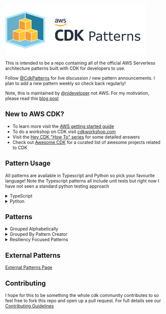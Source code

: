 <img src="img/cdkpatterns_logo.png" width="450" />

This is intended to be a repo containing all of the official AWS Serverless architecture patterns built with CDK for developers to use.

Follow [@CdkPatterns](https://twitter.com/cdkpatterns) for live discussion / new pattern announcements. I plan to add a new pattern weekly so check back regularly!

Note, this is maintained by [@nideveloper](https://twitter.com/nideveloper) not AWS. For my motivation, please read this [blog post](https://www.mattcoulter.com/blog/post/2)

## New to AWS CDK?

* To learn more visit the [AWS getting started guide](https://docs.aws.amazon.com/cdk/latest/guide/getting_started.html)
* To do a workshop on CDK visit [cdkworkshop.com](https://cdkworkshop.com)
* Visit the [Hey CDK &quot;How To&quot; series](https://garbe.io/blog/2019/09/11/hey-cdk-how-to-migrate/) for some detailed answers
* Check out [Awesome CDK](https://github.com/eladb/awesome-cdk) for a curated list of awesome projects related to CDK

## Pattern Usage
All patterns are available in Typescript and Python so pick your favourite language! Note the Typescript patterns all include unit tests but right now I have not seen a standard python testing approach

<details>
  <summary>TypeScript</summary>
  <br />
  All Patterns (unless otherwise stated in their readme) should support the same commands so you can just run:
  <br /><br />
  
  * `git clone https://github.com/cdk-patterns/serverless.git`
  * `cd {pattern-name}/typescript`
  * `npm i` - install the dependencies
  * `npm run build` - build the project
  * `npm run test` - run the unit tests
  * `npm run deploy` - deploy the pattern into your AWS account&#42;
  <br />
  
  &#42; Note this requires you to be using cloud9 or have ran aws configure to setup your local credentials
</details>
<details>
  <summary>Python</summary>
  <br />
  The CDK CLI is still installed via npm so make sure you have the latest version of node installed or the npx commands will fail. Then you can just run:
  <br /><br />
  
  * `git clone https://github.com/cdk-patterns/serverless.git`
  * `cd {pattern-name}/python`
  * `python -m venv .env` - Create a virtual env
  * `source .env/bin/activate` - Activate the virtual env
  * `pip install -r requirements.txt` - Install the dependencies
  * `npx cdk synth` - generate a cft from the stack to validate your setup
  * `npx cdk deploy` - deploy the pattern into your AWS account&#42;
  <br />
  
  &#42; Note this requires you to be using cloud9 or have ran aws configure to setup your local credentials
</details>

## Patterns
<details>
  <summary>
    Grouped Alphabetically
  </summary>

  #### Single Page Application S3 Website Deploy
  These are built using https://www.npmjs.com/package/cdk-spa-deploy and allow you to deploy a website in as little as 5 lines of CDK code.

  * [S3 Angular Deploy ](/s3-angular-website/README.md)
  * [S3 React Deploy ](/s3-react-website/README.md)

  ![Architecture](https://raw.githubusercontent.com/cdk-patterns/serverless/master/s3-angular-website/img/architecture.PNG)

  <br /><hr /><br />

  #### [The Big Fan](/the-big-fan/README.md)  
  You can integrate API Gateway directly with SNS and then add some resiliency by integrating your event consumers via sqs and message filtering.

  ![Architecture](the-big-fan/img/the-big-fan-arch.png)

  <br /><hr /><br />

  #### [The Dynamo Streamer](/the-dynamo-streamer/README.md)
  This was taken from this [Tweet](https://twitter.com/edjgeek/status/1220227872511496192?s=20)<br />
  
  You can integrate API Gateway directly with DynamoDB and that way your systems can be more resilient! &quot;Code is a liability&quot; so less lambda functions, less liability

  ![Architecture](https://raw.githubusercontent.com/cdk-patterns/serverless/master/the-dynamo-streamer/img/arch.jpg)

  <br /><hr /><br />

  #### [The EventBridge ATM](/the-eventbridge-atm/README.md)
  This was taken from this [Blogpost](https://aws.amazon.com/blogs/compute/integrating-amazon-eventbridge-into-your-serverless-applications/)<br />

  You can easily create routing rules in EventBridge to send the same event to multiple sources based on conditions. This example shows you how<br /><br />

  ![Architecture](the-eventbridge-atm/img/amazon-eventbridge-custom-application-2.png)

  <br /><hr /><br />

  #### [The EventBridge Circuit Breaker](/the-eventbridge-circuit-breaker/README.md)
  Integrate with unreliable external services? Build a circuit breaker and handle the risk <br />
  ![Architecture](the-eventbridge-circuit-breaker/img/arch2.PNG)

  <br /><hr /><br />

  #### [The Scalable Webhook](/the-scalable-webhook/README.md)
  Need to integrate a non serverless resource like RDS with a serverless one like Lambda? This is your pattern <br /><br />
  ![Architecture](https://raw.githubusercontent.com/cdk-patterns/serverless/master/the-scalable-webhook/img/architecture.png)

  <br /><hr /><br />

  #### [The Simple Webservice](/the-simple-webservice/README.md)
  The most basic pattern on cdkpatterns, the start of most peoples serverless journey <br /><br />
  ![Architecture](https://raw.githubusercontent.com/cdk-patterns/serverless/master/the-simple-webservice/img/architecture.png)

  <br /><hr /><br />

  #### [The State Machine](/the-state-machine/README.md)
  Have complex orchestration logic in your application? Build a state machine <br />
  ![Architecture](the-state-machine/img/the-state-machine-arch-overview.png)

  <br /><hr /><br />

</details>
<details>
  <summary>
    Grouped By Pattern Creator
  </summary>
  <br />
  
  * [Eric Johnson](#eric-johnson)
  * [Heitor Lessa](#heitor-lessa)
  * [James Beswick](#james-beswick)
  * [Jeremy Daly](#jeremy-daly)
  * [Matt Coulter](#matt-coulter)

  ### Eric Johnson
  <img src="img/dev_profiles/eric_johnson.png" width="120" alt="Eric Johnson profile pic" /><br />

  Christian, husband, dad of 5, musician, Senior Developer Advocate - Serverless for @AWScloud. Opinions are my own. #Serverless #ServerlessForEveryone<br />

  Twitter - [@edjgeek](https://twitter.com/edjgeek)<br />
  Youtube - [bit.ly/edjgeek](https://bit.ly/edjgeek)<br />

  #### [The Dynamo Streamer](/the-dynamo-streamer/README.md)
  This was taken from this [Tweet](https://twitter.com/edjgeek/status/1220227872511496192?s=20)<br />
  
  You can integrate API Gateway directly with DynamoDB and that way your systems can be more resilient! &quot;Code is a liability&quot; so less lambda functions, less liability

  ![Architecture](https://raw.githubusercontent.com/cdk-patterns/serverless/master/the-dynamo-streamer/img/arch.jpg)

  <br /><hr /><br />

  ### Heitor Lessa
  <img src="img/dev_profiles/heitor_lessa.png" width="120" alt="Heitor Lessa profile pic" /><br />

  Principal Serverless Lead, Well-Architected @ AWS<br />

  Twitter - [@heitor_lessa](https://twitter.com/heitor_lessa)<br />

  #### [The Big Fan](/the-big-fan/README.md)  
  You can integrate API Gateway directly with SNS and then add some resiliency by integrating your event consumers via sqs and message filtering.

  ![Architecture](the-big-fan/img/the-big-fan-arch.png)

  <br /><hr /><br />

  ### James Beswick
  <img src="img/dev_profiles/james_beswick.png" width="120" alt="James Beswick profile pic" /><br />

  ☁️🥑 Dev Advocate @AWScloud Serverless<br />

  Twitter - [@jbesw](https://twitter.com/jbesw) <br />
  Blog - [medium.com/@jbesw](https://medium.com/@jbesw)<br />

  #### [The EventBridge ATM](/the-eventbridge-atm/README.md)
  This was taken from this [Blogpost](https://aws.amazon.com/blogs/compute/integrating-amazon-eventbridge-into-your-serverless-applications/)<br />

  You can easily create routing rules in EventBridge to send the same event to multiple sources based on conditions. This example shows you how<br /><br />

  ![Architecture](the-eventbridge-atm/img/amazon-eventbridge-custom-application-2.png)

  <br /><hr /><br />

  ### Jeremy Daly
  <img src="img/dev_profiles/jeremy_daly.png" width="120" alt="jeremy daly profile pic" /><br />

  AWS Serverless Hero/🥑 & host of @ServerlessChats. I build web & open source stuff, blog, speak, and publish http://OffByNone.io every week. CTO @AlertMeNews.<br />

  Twitter - [@jeremy_daly](https://twitter.com/jeremy_daly) <br />
  Blog - [jeremydaly.com](https://www.jeremydaly.com/) <br />

  These patterns are from https://www.jeremydaly.com/serverless-microservice-patterns-for-aws/

  #### [The Simple Webservice](/the-simple-webservice/README.md)
  The most basic pattern on cdkpatterns, the start of most peoples serverless journey <br /><br />
  ![Architecture](https://raw.githubusercontent.com/cdk-patterns/serverless/master/the-simple-webservice/img/architecture.png)

  #### [The Scalable Webhook](/the-scalable-webhook/README.md)
  Need to integrate a non serverless resource like RDS with a serverless one like Lambda? This is your pattern <br /><br />
  ![Architecture](https://raw.githubusercontent.com/cdk-patterns/serverless/master/the-scalable-webhook/img/architecture.png)

  #### [The State Machine](/the-state-machine/README.md)
  Have complex orchestration logic in your application? Build a state machine <br />
  ![Architecture](the-state-machine/img/the-state-machine-arch-overview.png)

  #### [The EventBridge Circuit Breaker](/the-eventbridge-circuit-breaker/README.md)
  Integrate with unreliable external services? Build a circuit breaker and handle the risk <br />
  ![Architecture](the-eventbridge-circuit-breaker/img/arch2.PNG)

  <br /><hr /><br />

  ### Matt Coulter
  <img src="img/dev_profiles/nideveloper.png" width="120" alt="nideveloper profile pic" /><br />

  Software Architect, working for @Liberty_IT in Belfast. Passionate about #Serverless, #AWS, @cdkpatterns, #TCO, CI/CD and #TrunkBasedDev.<br />

  Twitter - [@nideveloper](https://twitter.com/nideveloper) <br />
  Blog - [mattcoulter.com](https://www.mattcoulter.com) <br />

  #### Single Page Application S3 Website Deploy
  These are built using https://www.npmjs.com/package/cdk-spa-deploy and allow you to deploy a website in as little as 5 lines of CDK code.

  * [S3 Angular Deploy ](/s3-angular-website/README.md)
  * [S3 React Deploy ](/s3-react-website/README.md)

  ![Architecture](https://raw.githubusercontent.com/cdk-patterns/serverless/master/s3-angular-website/img/architecture.PNG)

  <br /><hr /><br />

</details>
<details>
  <summary>
    Resiliency Focused Patterns
  </summary>

  #### [The Big Fan](/the-big-fan/README.md)  
  You can integrate API Gateway directly with SNS and then add some resiliency by integrating your event consumers via sqs and message filtering.

  ![Architecture](the-big-fan/img/the-big-fan-arch.png)

  <br /><hr /><br />

  #### [The Dynamo Streamer](/the-dynamo-streamer/README.md)
  This was taken from this [Tweet](https://twitter.com/edjgeek/status/1220227872511496192?s=20)<br />
  
  You can integrate API Gateway directly with DynamoDB and that way your systems can be more resilient! &quot;Code is a liability&quot; so less lambda functions, less liability

  ![Architecture](https://raw.githubusercontent.com/cdk-patterns/serverless/master/the-dynamo-streamer/img/arch.jpg)

  <br /><hr /><br />

  #### [The EventBridge Circuit Breaker](/the-eventbridge-circuit-breaker/README.md)
  Integrate with unreliable external services? Build a circuit breaker and handle the risk <br />
  ![Architecture](the-eventbridge-circuit-breaker/img/arch2.PNG)

  <br /><hr /><br />

  #### [The Scalable Webhook](/the-scalable-webhook/README.md)
  Need to integrate a non serverless resource like RDS with a serverless one like Lambda? This is your pattern <br /><br />
  ![Architecture](https://raw.githubusercontent.com/cdk-patterns/serverless/master/the-scalable-webhook/img/architecture.png)

  <br /><hr /><br />

</details>

## External Patterns

[External Patterns Page](EXTERNAL_PATTERNS.md)

## Contributing
I hope for this to be something the whole cdk community contributes to so feel free to fork this repo and open up a pull request. For full details see our [Contributing Guidelines](CONTRIBUTING.md)
